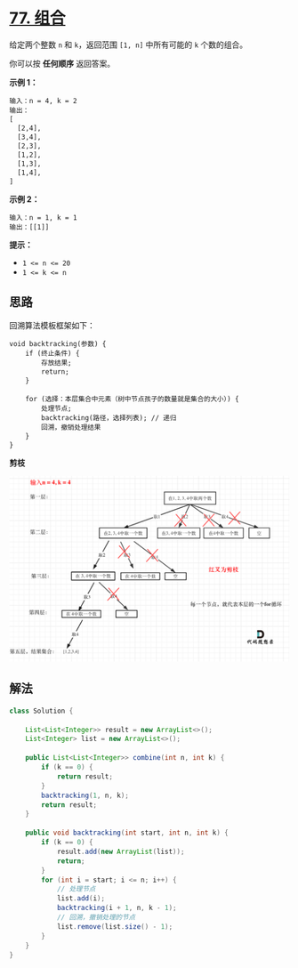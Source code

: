 # [77. 组合](https://leetcode-cn.com/problems/combinations/)

给定两个整数 `n` 和 `k`，返回范围 `[1, n]` 中所有可能的 `k` 个数的组合。

你可以按 **任何顺序** 返回答案。

 

**示例 1：**

```
输入：n = 4, k = 2
输出：
[
  [2,4],
  [3,4],
  [2,3],
  [1,2],
  [1,3],
  [1,4],
]
```

**示例 2：**

```
输入：n = 1, k = 1
输出：[[1]]
```

 

**提示：**

- `1 <= n <= 20`
- `1 <= k <= n`

## 思路

回溯算法模板框架如下：

```
void backtracking(参数) {
    if (终止条件) {
        存放结果;
        return;
    }

    for (选择：本层集合中元素（树中节点孩子的数量就是集合的大小）) {
        处理节点;
        backtracking(路径，选择列表); // 递归
        回溯，撤销处理结果
    }
}
```

**剪枝**

![77.组合4](images\77-1.png)

## 解法

```java
class Solution {

    List<List<Integer>> result = new ArrayList<>();
    List<Integer> list = new ArrayList<>();

    public List<List<Integer>> combine(int n, int k) {
        if (k == 0) {
            return result;
        }
        backtracking(1, n, k);
        return result;
    }

    public void backtracking(int start, int n, int k) {
        if (k == 0) {
            result.add(new ArrayList(list));
            return;
        }
        for (int i = start; i <= n; i++) {
            // 处理节点
            list.add(i);
            backtracking(i + 1, n, k - 1);
            // 回溯，撤销处理的节点
            list.remove(list.size() - 1);
        }
    }
}
```

